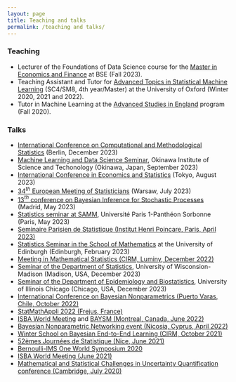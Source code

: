 ```yaml
---
layout: page
title: Teaching and talks
permalink: /teaching and talks/
---
```


### Teaching

- Lecturer of the Foundations of Data Science course for the [Master in Economics and Finance](https://bse.eu/study/masters-programs/economics#courses) at BSE (Fall 2023).
 - Teaching Assistant and Tutor for [Advanced Topics in Statistical Machine Learning](https://www.stats.ox.ac.uk/student-resources/msc-in-statistical-science/) (SC4/SM8, 4th year/Master) at the University of Oxford (Winter 2020, 2021 and 2022).
 - Tutor in Machine Learning at the [Advanced Studies in England](https://www.studyabroadbath.org/) program (Fall 2020).

### Talks
- [International Conference on Computational and Methodological Statistics](http://www.cmstatistics.org/CMStatistics2023/programme.php)  (Berlin, December 2023)
- [Machine Learning and Data Science Seminar](https://groups.oist.jp/node/34407/pastevents), Okinawa Institute of Science and Techonology (Okinawa, Japan, September 2023)
- [International Conference in Economics and Statistics](http://www.cmstatistics.org/EcoSta2023/) (Tokyo, August 2023)
- [34$^{th}$ European Meeting of Statisticians](https://ems2023.org/) (Warsaw, July 2023)
- [13$^{th}$ conference on Bayesian Inference for Stochastic Processes](https://www.icmat.es/congresos/2023/BISP/) (Madrid, May 2023)
- [Statistics seminar at SAMM](https://samm.pantheonsorbonne.fr/seminaire-conference/seminaire-samm), Université Paris 1-Panthéon Sorbonne (Paris, May 2023) 
- [Seminaire Parisien de Statistique (Institut Henri Poincare, Paris, April 2023)](https://sites.google.com/site/semstats/home)
- [Statistics Seminar in the School of Mathematics](https://www.maths.ed.ac.uk/school-of-mathematics/research/data-decisions/statistics/news-and-events/seminars) at the University of Edinburgh (Edinburgh, February 2023)
- [Meeting in Mathematical Statistics (CIRM, Luminy, December 2022)](https://conferences.cirm-math.fr/2908.html)
- [Seminar of the Department of Statistics](https://stat.wisc.edu/news-and-events/), University of Wisconsion-Madison (Madison, USA, December 2023)
- [Seminar of the Department of Epidemiology and Biostatistics](https://publichealth.uic.edu/academics/divisions/epidemiology-biostatistics/seminar-series/), University of Illinois Chicago (Chicago, USA, December 2023)
- [International Conference on Bayesian Nonparametrics (Puerto Varas, Chile, October
2022)](https://midas.mat.uc.cl/bnp13/)
- [StatMathAppli 2022 (Frejus, France)](https://statmathappli.mathnum.inrae.fr/fr/accueil)
- [ISBA World Meeting](https://isbawebmaster.github.io/ISBA2022/) and [BAYSM (Montreal, Canada, June 2022)](https://events.stat.uconn.edu/BAYSM2022/) 
- [Bayesian Nonparametric Networking event (Nicosia, Cyprus, April 2022)](https://cyprusconferences.org/bnp2022/)
- [Winter School on Bayesian End-to-End Learning (CIRM, October 2021)](https://bayesatcirm.github.io/)
- [52èmes Journées de Statistique (Nice, June 2021)](https://jds2021.sciencesconf.org/)
- [Bernoulli-IMS One World Symposium 2020](https://www.worldsymposium2020.org/)
- [ISBA World Meeting (June 2021)](https://bayesian.org/isba2020-home/)
- [Mathematical and Statistical Challenges in Uncertainty Quantification conference (Cambridge, July 2020)](http://www.statslab.cam.ac.uk/~nickl/Site/ercconf19.html)

<!-- ### Posters

- [Network Science (NetSci) 2020 conference (Roma, September 2020)](https://netsci2020.netscisociety.net/)
- [Mathematical Methods of Modern Statistics conference (CIRM, June 2020)](https://conferences.cirm-math.fr/2146.html)


 -->
